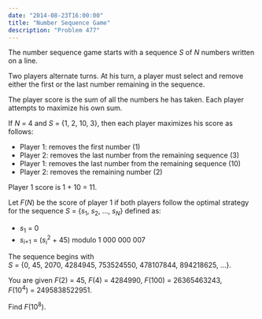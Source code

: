 ```yaml
---
date: "2014-08-23T16:00:00"
title: "Number Sequence Game"
description: "Problem 477"
---
```


<p>The number sequence game starts with a sequence <var>S</var> of <var>N</var> numbers written on a line.</p>
<p>Two players alternate turns. At his turn, a player must select and remove either the first or the last number remaining in the sequence.</p>
<p>The player score is the sum of all the numbers he has taken. Each player attempts to maximize his own sum.</p>
If <var>N</var> = 4 and <var>S</var> = {1, 2, 10, 3}, then each player maximizes his score as follows:
<ul><li>Player 1: removes the first number (1)</li>
<li>Player 2: removes the last number from the remaining sequence (3)</li>
<li>Player 1: removes the last number from the remaining sequence (10)</li>
<li>Player 2: removes the remaining number (2)</li>
</ul><p>Player 1 score is 1 + 10 = 11.</p>
<p>Let <var>F</var>(<var>N</var>) be the score of player 1 if both players follow the optimal strategy for the sequence <var>S</var> = {<var>s</var><sub>1</sub>, <var>s</var><sub>2</sub>, ..., <var>s<sub>N</sub></var>} defined as:</p>
<ul><li><var>s</var><sub>1</sub> = 0</li>
<li><var>s</var><sub><var>i</var>+1</sub> = (<var>s<sub>i</sub></var><sup>2</sup> + 45) modulo 1 000 000 007</li>
</ul><p>The sequence begins with <var>S</var> = {0, 45, 2070, 4284945, 753524550, 478107844, 894218625, ...}.</p>
<p>You are given <var>F</var>(2) = 45, <var>F</var>(4) = 4284990, <var>F</var>(100) = 26365463243, <var>F</var>(10<sup>4</sup>) = 2495838522951.</p>
<p>Find <var>F</var>(10<sup>8</sup>).</p>

